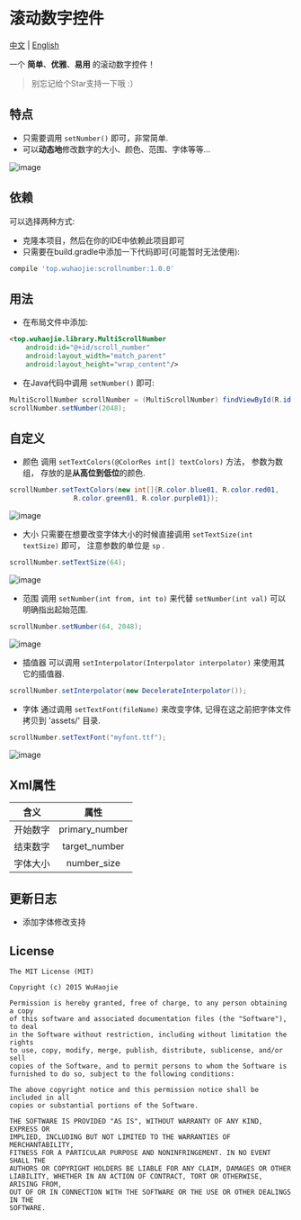 # 滚动数字控件

[中文](https://github.com/a-voyager/ScrollNumber/blob/master/README_zh.md) | [English](https://github.com/a-voyager/ScrollNumber/blob/master/README.md)

一个 **简单**、**优雅**、**易用** 的滚动数字控件！

> 别忘记给个Star支持一下哦 :）

## 特点
 - 只需要调用 `setNumber()` 即可，非常简单.
 - 可以**动态地**修改数字的大小、颜色、范围、字体等等...

![image](https://github.com/a-voyager/ScrollNumber/raw/master/imgs/01.gif)

## 依赖
可以选择两种方式:

 - 克隆本项目，然后在你的IDE中依赖此项目即可
 - 只需要在build.gradle中添加一下代码即可(可能暂时无法使用):

 ```groovy
 compile 'top.wuhaojie:scrollnumber:1.0.0'
 ```

## 用法
 -  在布局文件中添加:

```xml
<top.wuhaojie.library.MultiScrollNumber
    android:id="@+id/scroll_number"
    android:layout_width="match_parent"
    android:layout_height="wrap_content"/>
```
 - 在Java代码中调用 `setNumber()` 即可:

```java
MultiScrollNumber scrollNumber = (MultiScrollNumber) findViewById(R.id.scroll_number);
scrollNumber.setNumber(2048);
```

## 自定义
 - 颜色
 调用 `setTextColors(@ColorRes int[] textColors)` 方法， 参数为数组， 存放的是**从高位到低位**的颜色.

```java
scrollNumber.setTextColors(new int[]{R.color.blue01, R.color.red01,
                R.color.green01, R.color.purple01});
```

![image](https://github.com/a-voyager/ScrollNumber/raw/master/imgs/02.gif)

 - 大小
 只需要在想要改变字体大小的时候直接调用 `setTextSize(int textSize)` 即可， 注意参数的单位是 `sp` .

```java
scrollNumber.setTextSize(64);
```

![image](https://github.com/a-voyager/ScrollNumber/raw/master/imgs/03.gif)

 - 范围
 调用 `setNumber(int from, int to)` 来代替 `setNumber(int val)` 可以明确指出起始范围.

```java
scrollNumber.setNumber(64, 2048);
```

![image](https://github.com/a-voyager/ScrollNumber/raw/master/imgs/04.gif)

 - 插值器
 可以调用 `setInterpolator(Interpolator interpolator)` 来使用其它的插值器.

```java
scrollNumber.setInterpolator(new DecelerateInterpolator());
```

 - 字体
 通过调用 `setTextFont(fileName)` 来改变字体, 记得在这之前把字体文件拷贝到 'assets/' 目录.

```java
scrollNumber.setTextFont("myfont.ttf");
```

![image](https://github.com/a-voyager/ScrollNumber/raw/master/imgs/05.png)

## Xml属性
| 含义       | 属性     |
| ------------- |:-------------:|
| 开始数字 |primary_number |
| 结束数字   | target_number |
| 字体大小   | number_size   |


## 更新日志

 - 添加字体修改支持

## License
    The MIT License (MIT)

    Copyright (c) 2015 WuHaojie

    Permission is hereby granted, free of charge, to any person obtaining a copy
    of this software and associated documentation files (the "Software"), to deal
    in the Software without restriction, including without limitation the rights
    to use, copy, modify, merge, publish, distribute, sublicense, and/or sell
    copies of the Software, and to permit persons to whom the Software is
    furnished to do so, subject to the following conditions:

    The above copyright notice and this permission notice shall be included in all
    copies or substantial portions of the Software.

    THE SOFTWARE IS PROVIDED "AS IS", WITHOUT WARRANTY OF ANY KIND, EXPRESS OR
    IMPLIED, INCLUDING BUT NOT LIMITED TO THE WARRANTIES OF MERCHANTABILITY,
    FITNESS FOR A PARTICULAR PURPOSE AND NONINFRINGEMENT. IN NO EVENT SHALL THE
    AUTHORS OR COPYRIGHT HOLDERS BE LIABLE FOR ANY CLAIM, DAMAGES OR OTHER
    LIABILITY, WHETHER IN AN ACTION OF CONTRACT, TORT OR OTHERWISE, ARISING FROM,
    OUT OF OR IN CONNECTION WITH THE SOFTWARE OR THE USE OR OTHER DEALINGS IN THE
    SOFTWARE.